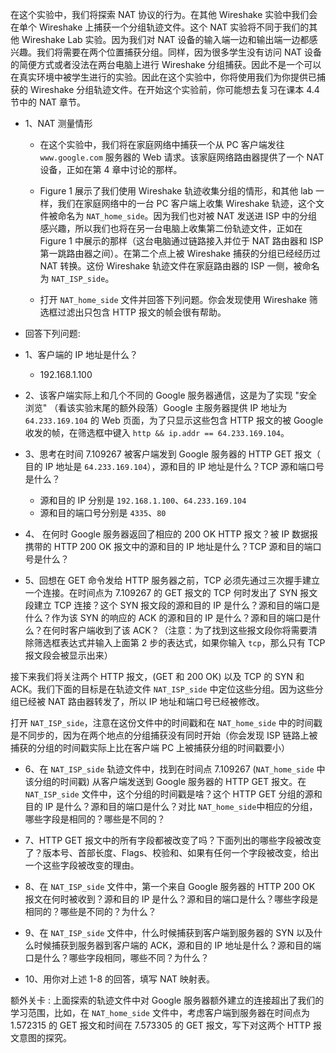 在这个实验中，我们将探索 NAT 协议的行为。在其他 Wireshake 实验中我们会在单个 Wireshake 上捕获一个分组轨迹文件。这个 NAT 实验将不同于我们的其他 Wireshake Lab 实验。因为我们对 NAT 设备的输入端一边和输出端一边都感兴趣。我们将需要在两个位置捕获分组。同样，因为很多学生没有访问 NAT 设备的简便方式或者没法在两台电脑上进行 Wireshake 分组捕获。因此不是一个可以在真实环境中被学生进行的实验。因此在这个实验中，你将使用我们为你提供已捕获的 Wireshake 分组轨迹文件。在开始这个实验前，你可能想去复习在课本 4.4 节中的 NAT 章节。

* 1、NAT 测量情形
  * 在这个实验中，我们将在家庭网络中捕获一个从 PC 客户端发往 `www.google.com` 服务器的 Web 请求。该家庭网络路由器提供了一个 NAT 设备，正如在第 4 章中讨论的那样。
  * Figure 1 展示了我们使用 Wireshake 轨迹收集分组的情形，和其他 lab 一样，我们在家庭网络中的一台 PC 客户端上收集 Wireshake 轨迹，这个文件被命名为 `NAT_home_side`。因为我们也对被 NAT 发送进 ISP 中的分组感兴趣，所以我们也将在另一台电脑上收集第二份轨迹文件，正如在 Figure 1 中展示的那样（这台电脑通过链路接入并位于 NAT 路由器和 ISP 第一跳路由器之间）。在第二个点上被 Wireshake 捕获的分组已经经历过 NAT 转换。这份 Wireshake 轨迹文件在家庭路由器的 ISP 一侧，被命名为 `NAT_ISP_side`。
  
  * 打开 `NAT_home_side` 文件并回答下列问题。你会发现使用 Wireshake 筛选框过滤出只包含 HTTP 报文的帧会很有帮助。
  
* 回答下列问题:
* 1、客户端的 IP 地址是什么？
  * 192.168.1.100

* 2、该客户端实际上和几个不同的 Google 服务器通信，这是为了实现 "安全浏览" （看该实验末尾的额外段落）Google 主服务器提供 IP 地址为 `64.233.169.104` 的 Web 页面，为了只显示这些包含 HTTP 报文的被 Google 收发的帧，在筛选框中键入 `http && ip.addr == 64.233.169.104`。

* 3、思考在时间 7.109267 被客户端发到 Google 服务器的 HTTP GET 报文（ 目的 IP 地址是 `64.233.169.104`），源和目的 IP 地址是什么？TCP 源和端口号是什么？
  * 源和目的 IP 分别是 `192.168.1.100`、`64.233.169.104`
  * 源和目的端口号分别是 `4335`、`80`

* 4、 在何时 Google 服务器返回了相应的 200 OK HTTP 报文？被 IP 数据报携带的 HTTP 200 OK 报文中的源和目的 IP 地址是什么？TCP 源和目的端口号是什么？ 
 
* 5、回想在 GET 命令发给 HTTP 服务器之前，TCP 必须先通过三次握手建立一个连接。在时间点为 7.109267 的 GET 报文的 TCP 何时发出了 SYN 报文段建立 TCP 连接？这个 SYN 报文段的源和目的 IP 是什么？源和目的端口是什么？作为该 SYN 的响应的 ACK 的源和目的 IP 是什么？源和目的端口是什么？在何时客户端收到了该 ACK？（注意：为了找到这些报文段你将需要清除筛选框表达式并输入上面第 2 步的表达式，如果你输入 `tcp`，那么只有 TCP 报文段会被显示出来）


接下来我们将关注两个 HTTP 报文，(GET 和 200 OK) 以及 TCP 的 SYN 和 ACK。我们下面的目标是在轨迹文件 `NAT_ISP_side` 中定位这些分组。因为这些分组已经被 NAT 路由器转发了，所以 IP 地址和端口号已经被修改。
  
打开 `NAT_ISP_side`，注意在这份文件中的时间戳和在 `NAT_home_side` 中的时间戳是不同步的，因为在两个地点的分组捕获没有同时开始（你会发现 ISP 链路上被捕获的分组的时间戳实际上比在客户端 PC 上被捕获分组的时间戳要小）

* 6、在 `NAT_ISP_side` 轨迹文件中，找到在时间点 7.109267 (`NAT_home_side` 中该分组的时间戳) 从客户端发送到 Google 服务器的 HTTP GET 报文。在 `NAT_ISP_side` 文件中，这个分组的时间戳是啥？这个 HTTP GET 分组的源和目的 IP 是什么？源和目的端口是什么？对比 `NAT_home_side`中相应的分组，哪些字段是相同的？哪些是不同的？

* 7、HTTP GET 报文中的所有字段都被改变了吗？下面列出的哪些字段被改变了？版本号、首部长度、Flags、校验和、如果有任何一个字段被改变，给出一个这些字段被改变的理由。

* 8、在 `NAT_ISP_side` 文件中，第一个来自 Google 服务器的 HTTP 200 OK 报文在何时被收到？源和目的 IP 是什么？源和目的端口是什么？哪些字段是相同的？哪些是不同的？为什么？

* 9、在 `NAT_ISP_side` 文件中，什么时候捕获到客户端到服务器的 SYN 以及什么时候捕获到服务器到客户端的 ACK，源和目的 IP 地址是什么？源和目的端口是什么？哪些字段相同，哪些不同？为什么？

* 10、用你对上述 1-8 的回答，填写 NAT 映射表。

额外关卡 : 上面探索的轨迹文件中对 Google 服务器额外建立的连接超出了我们的学习范围，比如，在 `NAT_home_side` 文件中，考虑客户端到服务器在时间点为 1.572315 的 GET 报文和时间在 7.573305 的 GET 报文，写下对这两个 HTTP 报文意图的探究。
  
  
  
  
  
  
  
  
  
  
  
  
  
  
  
  
  
  
  
  
  
  
  
  
  
  
  
